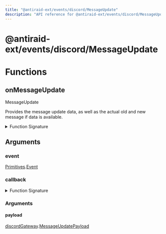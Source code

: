 ```yaml
---
title: "@antiraid-ext/events/discord/MessageUpdate"
description: "API reference for @antiraid-ext/events/discord/MessageUpdate"
---
```


<div id="@antiraid-ext/events/discord/MessageUpdate"></div>

# @antiraid-ext/events/discord/MessageUpdate

<div id="Functions"></div>

# Functions

<div id="onMessageUpdate"></div>

## onMessageUpdate

MessageUpdate



Provides the message update data, as well as the actual old and new message if data is available.

<details>
<summary>Function Signature</summary>

```luau
--- MessageUpdate
---
--- Provides the message update data, as well as the actual old and new message if data is available.
function onMessageUpdate(event: Primitives.Event, callback: (payload: discordGateway.MessageUpdatePayload) -> ()) end
```

</details>

<div id="Arguments"></div>

## Arguments

<div id="event"></div>

### event

[Primitives](#module.Primitives).[Event](#Event)



<div id="callback"></div>

### callback

<details>
<summary>Function Signature</summary>

```luau
callback: (payload: discordGateway.MessageUpdatePayload) -> ()
```

</details>

<div id="Arguments"></div>

### Arguments

<div id="payload"></div>

#### payload

[discordGateway](#module.discordGateway).[MessageUpdatePayload](#MessageUpdatePayload)



